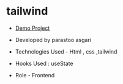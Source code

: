 # tailwind

- [Demo Project]()

- Developed by parastoo asgari

- Technologies Used - Html , css ,tailwind

- Hooks Used : useState 

- Role - Frontend

